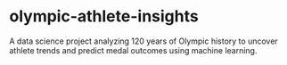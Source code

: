 # olympic-athlete-insights
A data science project analyzing 120 years of Olympic history to uncover athlete trends and predict medal outcomes using machine learning.
